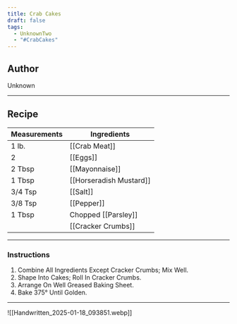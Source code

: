 ```yaml
---
title: Crab Cakes
draft: false
tags:
  - UnknownTwo
  - "#CrabCakes"
---
```

## Author
Unknown
___
## Recipe

| Measurements | Ingredients               |
| :----------- | ------------------------- |
|1 lb.|[[Crab Meat]]|
|2|[[Eggs]]|
|2 Tbsp|[[Mayonnaise]]|
|1 Tbsp|[[Horseradish Mustard]]|
|3/4 Tsp|[[Salt]]|
|3/8 Tsp|[[Pepper]]|
|1 Tbsp|Chopped [[Parsley]]|
||[[Cracker Crumbs]]|
___
### Instructions
1. Combine All Ingredients Except Cracker Crumbs; Mix Well.
2. Shape Into Cakes; Roll In Cracker Crumbs.
3. Arrange On Well Greased Baking Sheet.
4. Bake 375° Until Golden.
___
![[Handwritten_2025-01-18_093851.webp]]